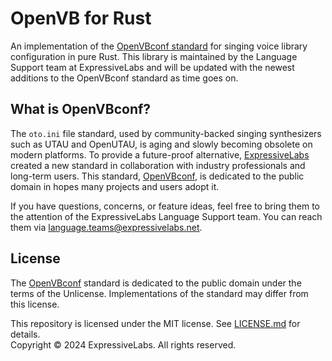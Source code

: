 # OpenVB for Rust
An implementation of the [OpenVBconf standard](https://github.com/ExpressiveLabs/OpenVBconf) for singing voice library configuration in pure Rust. This library is maintained by the Language Support team at ExpressiveLabs and will be updated with the newest additions to the OpenVBconf standard as time goes on.

## What is OpenVBconf?
The `oto.ini` file standard, used by community-backed singing synthesizers such as UTAU and OpenUTAU, is aging and slowly becoming obsolete on modern platforms. To provide a future-proof alternative, [ExpressiveLabs](https://expressivelabs.net/) created a new standard in collaboration with industry professionals and long-term users. This standard, [OpenVBconf](https://github.com/ExpressiveLabs/OpenVBconf), is dedicated to the public domain in hopes many projects and users adopt it.

If you have questions, concerns, or feature ideas, feel free to bring them to the attention of the ExpressiveLabs Language Support team. You can reach them via [language.teams@expressivelabs.net](mailto:language.teams@expressivelabs.net).

## License
The [OpenVBconf](ExpressiveLabs/OpenVBconf) standard is dedicated to the public domain under the terms of the Unlicense. Implementations of the standard may differ from this license.

This repository is licensed under the MIT license. See [LICENSE.md](LICENSE.md) for details.<br>
Copyright &copy; 2024 ExpressiveLabs. All rights reserved.
